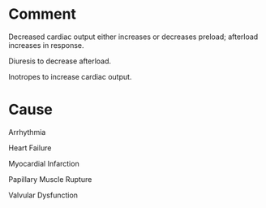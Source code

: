 # Comment

Decreased cardiac output either increases or decreases preload; afterload increases in response.

Diuresis to decrease afterload.

Inotropes to increase cardiac output.

# Cause

Arrhythmia

Heart Failure

Myocardial Infarction

Papillary Muscle Rupture

Valvular Dysfunction
